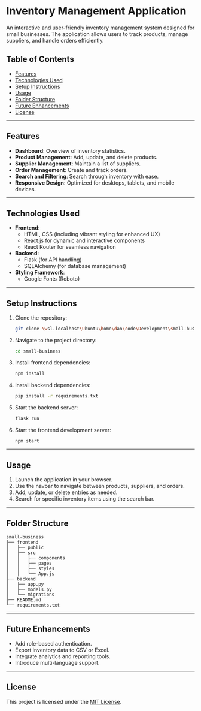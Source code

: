 # Inventory Management Application

An interactive and user-friendly inventory management system designed for small businesses. The application allows users to track products, manage suppliers, and handle orders efficiently.

## Table of Contents
- [Features](#features)
- [Technologies Used](#technologies-used)
- [Setup Instructions](#setup-instructions)
- [Usage](#usage)
- [Folder Structure](#folder-structure)
- [Future Enhancements](#future-enhancements)
- [License](#license)

---

## Features
- **Dashboard**: Overview of inventory statistics.
- **Product Management**: Add, update, and delete products.
- **Supplier Management**: Maintain a list of suppliers.
- **Order Management**: Create and track orders.
- **Search and Filtering**: Search through inventory with ease.
- **Responsive Design**: Optimized for desktops, tablets, and mobile devices.

---

## Technologies Used
- **Frontend**:
  - HTML, CSS (including vibrant styling for enhanced UX)
  - React.js for dynamic and interactive components
  - React Router for seamless navigation
- **Backend**:
  - Flask (for API handling)
  - SQLAlchemy (for database management)
- **Styling Framework**:
  - Google Fonts (Roboto)

---

## Setup Instructions
1. Clone the repository:
   ```bash
   git clone \wsl.localhost\Ubuntu\home\dan\code\Development\small-business
   ```
2. Navigate to the project directory:
   ```bash
   cd small-business
   ```
3. Install frontend dependencies:
   ```bash
   npm install
   ```
4. Install backend dependencies:
   ```bash
   pip install -r requirements.txt
   ```
5. Start the backend server:
   ```bash
   flask run
   ```
6. Start the frontend development server:
   ```bash
   npm start
   ```

---

## Usage
1. Launch the application in your browser.
2. Use the navbar to navigate between products, suppliers, and orders.
3. Add, update, or delete entries as needed.
4. Search for specific inventory items using the search bar.

---

## Folder Structure
```
small-business
├── frontend
│   ├── public
│   ├── src
│   │   ├── components
│   │   ├── pages
│   │   ├── styles
│   │   └── App.js
├── backend
│   ├── app.py
│   ├── models.py
│   └── migrations
├── README.md
└── requirements.txt
```

---

## Future Enhancements
- Add role-based authentication.
- Export inventory data to CSV or Excel.
- Integrate analytics and reporting tools.
- Introduce multi-language support.

---

## License
This project is licensed under the [MIT License](LICENSE).


